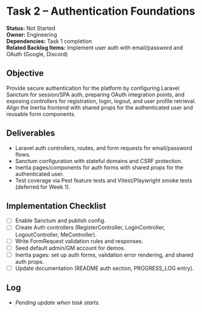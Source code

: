 # Task 2 – Authentication Foundations

**Status:** Not Started  
**Owner:** Engineering  
**Dependencies:** Task 1 completion  
**Related Backlog Items:** Implement user auth with email/password and OAuth (Google, Discord)

## Objective
Provide secure authentication for the platform by configuring Laravel Sanctum for session/SPA auth, preparing OAuth integration points, and exposing controllers for registration, login, logout, and user profile retrieval. Align the Inertia frontend with shared props for the authenticated user and reusable form components.

## Deliverables
- Laravel auth controllers, routes, and form requests for email/password flows.
- Sanctum configuration with stateful domains and CSRF protection.
- Inertia pages/components for auth forms with shared props for the authenticated user.
- Test coverage via Pest feature tests and Vitest/Playwright smoke tests (deferred for Week 1).

## Implementation Checklist
- [ ] Enable Sanctum and publish config.
- [ ] Create Auth controllers (RegisterController, LoginController, LogoutController, MeController).
- [ ] Write FormRequest validation rules and responses.
- [ ] Seed default admin/GM account for demos.
- [ ] Inertia pages: set up auth forms, validation error rendering, and shared auth props.
- [ ] Update documentation (README auth section, PROGRESS_LOG entry).

## Log
- _Pending update when task starts._
